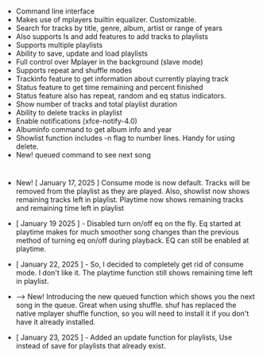 #
* Command line interface<br>
* Makes use of mplayers builtin equalizer. Customizable.
* Search for tracks by title, genre, album, artist or range of years<br>
* Also supports ls and add features to add tracks to playlists<br>
* Supports multiple playlists<br>
* Ability to save, update and load playlists<br>
* Full control over Mplayer in the background (slave mode)<br>
* Supports repeat and shuffle modes<br>
* Trackinfo feature to get information about currently playing track<br>
* Status feature to get time remaining and percent finished<br>
* Status feature also has repeat, random and eq status indicators.<br>
* Show number of tracks and total playlist duration<br>
* Ability to delete tracks in playlist<br>
* Enable notifications (xfce-notify-4.0)
* Albuminfo command to get album info and year<br>
* Showlist function includes -n flag to number lines. Handy for using delete.
* New! queued command to see next song
#
* New! [ January 17, 2025 ] Consume mode is now default. Tracks will be removed from the playlist as they are played.
Also, showlist now shows remaining tracks left in playlist. Playtime now shows remaining tracks and remaining time left in playlist

* [ January 19 2025 ] - Disabled turn on/off eq on the fly. Eq started at playtime makes for much smoother song changes than the previous method of turning eq on/off during playback. EQ can still be enabled at playtime.
* [ January 22, 2025 ] - So, I decided to completely get rid of consume mode. I don't like it. The playtime function still shows remaining time left in playlist.
* --> New! Introducing the new queued function which shows you the next song in the queue. Great when using shuffle. shuf has replaced the native mplayer shuffle function, so you will need to install it if you don't have it already installed.
* [ January 23, 2025 ] - Added an update function for playlists, Use instead of save for playlists that already exist.
#
